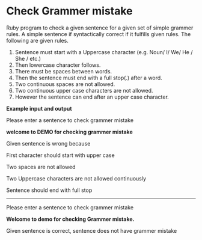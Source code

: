 # Check Grammer mistake
Ruby program to check a given sentence for a given set of simple grammer rules.
A simple sentence if syntactically correct if it fulfills given rules. 
The following are given rules.

1. Sentence must start with a Uppercase character (e.g. Noun/ I/ We/ He / She / etc.)
2. Then lowercase character follows.
3. There must be spaces between words.
4. Then the sentence must end with a full stop(.) after a word.
5. Two continuous spaces are not allowed.
6. Two continuous upper case characters are not allowed.
7. However the sentence can end after an upper case character.

<b>Example input and output</b>

Please enter a sentence to check grammer mistake

<b>welcome to  DEMO for checking grammer mistake</b>

Given sentence is wrong because

First character should start with upper case

Two spaces are not allowed

Two Uppercase characters are not allowed continuously

Sentence should end with full stop

----------------------------------------------------------------

Please enter a sentence to check grammer mistake

<b>Welcome to demo for checking Grammer mistake.</b>

Given sentence is correct, sentence does not have grammer mistake



